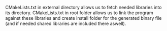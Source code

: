 CMakeLists.txt in external directory allows us to fetch needed libraries into its directory.
CMakeLists.txt in root folder allows us to link the program against these libraries and create install folder for the generated binary file (and if needed shared libraries are included there aswell).

